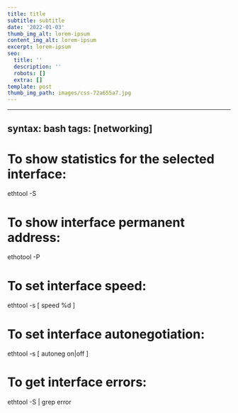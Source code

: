 ```yaml
---
title: title
subtitle: subtitle
date: '2022-01-03'
thumb_img_alt: lorem-ipsum
content_img_alt: lorem-ipsum
excerpt: lorem-ipsum
seo:
  title: ''
  description: ''
  robots: []
  extra: []
template: post
thumb_img_path: images/css-72a655a7.jpg
---
```

---
syntax: bash
tags: [networking]
---

# To show statistics for the selected interface:

ethtool -S <interface>

# To show interface permanent address:

ethotool -P <interface>

# To set interface speed:

ethtool -s <interface> [ speed %d ]

# To set interface autonegotiation:

ethtool -s <interface> [ autoneg on|off ]

# To get interface errors:

ethtool -S <interface> | grep error
